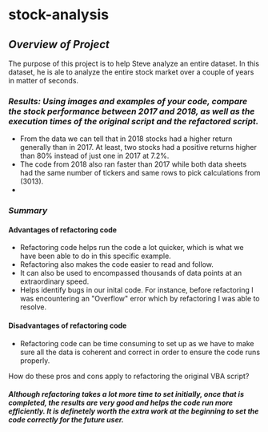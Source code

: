 # stock-analysis


##  *Overview of Project*
The purpose of this project is to help Steve analyze an entire dataset. In this dataset, he is ale to analyze the entire stock market over a couple of years in matter of seconds.

###  *Results: Using images and examples of your code, compare the stock performance between 2017 and 2018, as well as the execution times of the original script and the refactored script.*
 * From the data we can tell that in 2018 stocks had a higher return generally than in 2017. At least, two stocks had a positive returns higher than 80% instead of just one in 2017 at 7.2%.
 * The code from 2018 also ran faster than 2017 while both data sheets had the same number of tickers and same rows to pick calculations from (3013).
 * 

### *Summary*

#### Advantages of refactoring code
* Refactoring code helps run the code a lot quicker, which is what we have been able to do in this specific example.
* Refactoring also makes the code easier to read and follow.
* It can also be used to encompassed thousands of data points at an extraordinary speed.
* Helps identify bugs in our inital code. For instance, before refactoring I was encountering an "Overflow" error which by refactoring I was able to resolve.

#### Disadvantages of refactoring code
* Refactoring code can be time consuming to set up as we have to make sure all the data is coherent and correct in order to ensure the code runs properly.

How do these pros and cons apply to refactoring the original VBA script?
##### *Although refactoring takes a lot more time to set initially, once that is completed, the results are very good and helps the code run more efficiently. It is definetely worth the extra work at the beginning to set the code correctly for the future user.*
